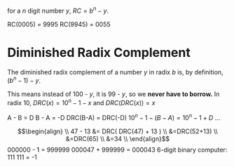 for a $n$ digit number $y$, $RC=b^n-y$.

RC(0005) = 9995
RC(9945) = 0055
# Diminished Radix Complement
The diminished radix complement of a number $y$ in radix $b$ is, by definition, $(b^n-1)-y$.

This means instead of 100 - $y$, it is 99 - $y$, so we **never have to borrow.**
In radix 10, $DRC(x)=10^n-1-x$
	and $DRC( DRC(x) )=x$

A - B = D
B - A = -D
DRC(B-A) = DRC(-D)
$10^n-1-(B-A)=10^n-1+D$
...

$$\begin{align} \\
47 - 13 &= DRC( DRC(47) + 13 ) \\
&=DRC(52+13) \\
&=DRC(65) \\
&=34 \\
\end{align}$$
000000 - 1 = 999999
000047 + 999999 = 000043
6-digit binary computer:
111 111 = -1
